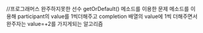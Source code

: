 //프로그래머스 완주하지못한 선수
getOrDefault() 메소드를 이용한 문제 
메소드를 이용해 participant의 value를 1씩더해주고
completion 배열의 value에 1씩 더해주면서 완주자는 value=+2를 가지게되는 알고리즘
